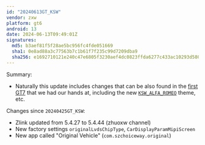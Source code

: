 ```yaml
---
id: "20240613GT_KSW"
vendor: zxw
platform: gt6
android: 13
date: 2024-06-13T09:49:01Z
signatures:
  md5: b3aef81f5f28ae5bc956fc4fde051669
  sha1: 0e8ad88a3c77563b7c1b61f7f235c99d7209dba9
  sha256: e1692710121e240c47e6805f3230aef4dc0823ffda6277c433ac10293d580522
---
```

Summary:
- Naturally this update includes changes that can be also found in the [first GT7](/headunits/updates/zxw/gt7/20240525gt_ksw) that we had our hands at, including the new [`KSW_ALFA_ROMEO`](/headunits/themes/zxw/45-ksw_alfa_romeo) theme, etc.

Changes since `20240425GT_KSW`:
- Zlink updated from 5.4.27 to 5.4.44 (zhuoxw channel)
- New factory settings `originalLvdsChipType`, `CarDisplayParamMipiScreen`
- New app called "Original Vehicle" (`com.szchoiceway.original`)